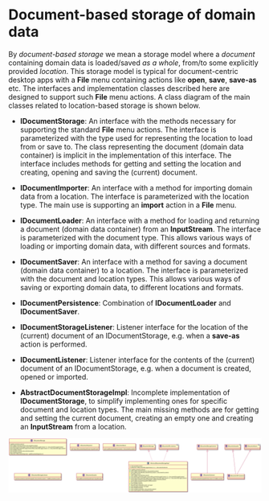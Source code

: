 # Document-based storage of domain data

By *document-based storage* we mean a storage model where a *document* containing domain data is loaded/saved *as a whole*, from/to some explicitly provided *location*. This storage model is typical for document-centric desktop apps with a **File** menu containing actions like **open**, **save**, **save-as** etc. The interfaces and implementation classes described here are designed to support such **File** menu actions. A class diagram of the main classes related to location-based storage is shown below.

* **IDocumentStorage**: An interface with the methods necessary for supporting the standard **File** menu actions. The interface is parameterized with the type used for representing the location to load from or save to. The class representing the document (domain data container) is implicit in the implementation of this interface. The interface includes methods for getting and setting the location and creating, opening and saving the (current) document.
* **IDocumentImporter**: An interface with a method for importing domain data from a location. The interface is parameterized with the location type. The main use is supporting an **import** action in a **File** menu. 

* **IDocumentLoader**: An interface with a method for loading and returning a document (domain data container) from an **InputStream**. The interface is parameterized with the document type. This allows various ways of loading or importing domain data, with different sources and formats.
* **IDocumentSaver**: An interface with a method for saving a document (domain data container) to a location. The interface is parameterized with the document and location types. This allows various ways of saving or exporting domain data, to different locations and formats.
* **IDocumentPersistence**: Combination of **IDocumentLoader**  and **IDocumentSaver**.

* **IDocumentStorageListener**: Listener interface for the location of the (current) document of an IDocumentStorage, e.g. when a **save-as** action is performed. 
* **IDocumentListener**: Listener interface for the contents of the (current) document of an IDocumentStorage, e.g. when a document is created, opened or imported.

* **AbstractDocumentStorageImpl**: Incomplete implementation of **IDocumentStorage**, to simplify implementing ones for specific document and location types. The main missing methods are for getting and setting the current document, creating an empty one and creating an **InputStream** from a location.

<img src="location-based-storage.png" alt="Location-based persistence" style="width: 800px;"/>
